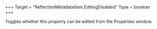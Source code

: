 +++
Target = "ReflectionMetadataItem.EditingDisabled"
Type = boolean
+++

Toggles whether this property can be edited from the Properties window.